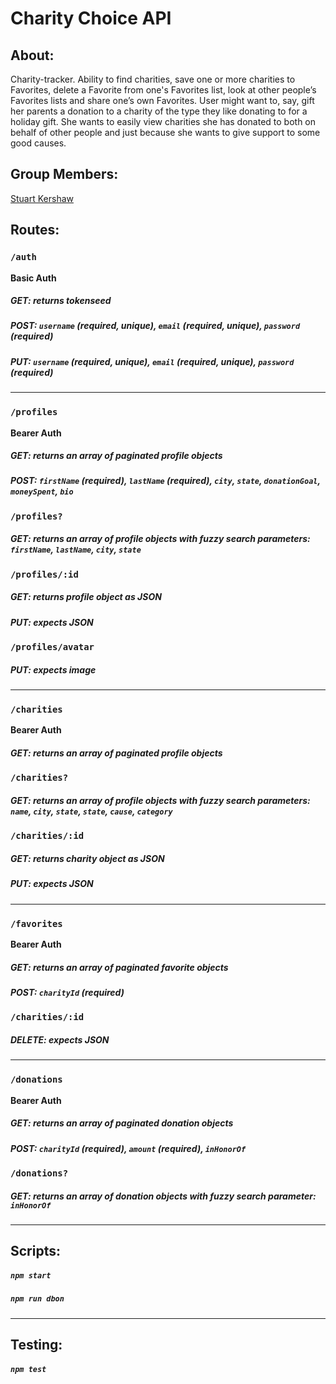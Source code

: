 #  Charity Choice API

## About:
Charity-tracker. Ability to find charities, save one or more charities to Favorites, delete a Favorite from one's Favorites list, look at other people’s Favorites lists and share one’s own Favorites. User might want to, say, gift her parents a donation to a charity of the type they like donating to for a holiday gift. She wants to easily view charities she has donated to both on behalf of other people and just because she wants to give support to some good causes.

## Group Members:

[Stuart Kershaw](https://github.com/stuartkershaw)

## Routes:

### `/auth`
**Basic Auth**
##### GET: returns tokenseed
##### POST: `username` (required, unique), `email` (required, unique), `password` (required)
##### PUT: `username` (required, unique), `email` (required, unique), `password` (required)

* * *

### `/profiles`
**Bearer Auth**
##### GET: returns an array of paginated profile objects
##### POST: `firstName` (required), `lastName` (required), `city`, `state`, `donationGoal`, `moneySpent`, `bio`

### `/profiles?`
##### GET: returns an array of profile objects with fuzzy search parameters: `firstName`, `lastName`, `city`, `state`

### `/profiles/:id`
##### GET: returns profile object as JSON
##### PUT: expects JSON

### `/profiles/avatar`
##### PUT: expects image

* * *

### `/charities`
**Bearer Auth**
##### GET: returns an array of paginated profile objects

### `/charities?`
##### GET: returns an array of profile objects with fuzzy search parameters: `name`, `city`, `state`, `state`, `cause`, `category`

### `/charities/:id`
##### GET: returns charity object as JSON
##### PUT: expects JSON

* * *

### `/favorites`
**Bearer Auth**
##### GET: returns an array of paginated favorite objects
##### POST: `charityId` (required)

### `/charities/:id`
##### DELETE: expects JSON

* * *

### `/donations`
**Bearer Auth**
##### GET: returns an array of paginated donation objects
##### POST: `charityId` (required), `amount` (required), `inHonorOf`

### `/donations?`
##### GET: returns an array of donation objects with fuzzy search parameter: `inHonorOf`

* * *

## Scripts:
##### `npm start`
##### `npm run dbon`

* * *

## Testing:
##### `npm test`
